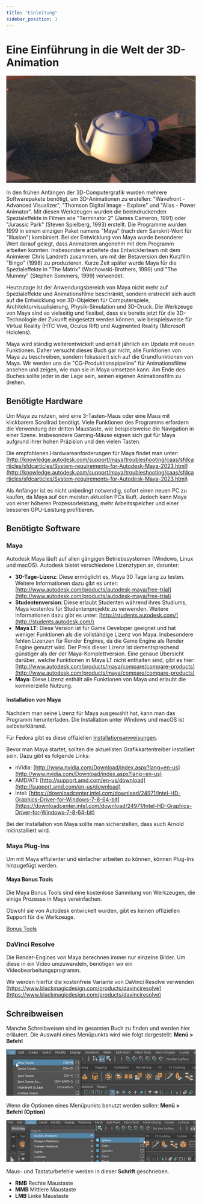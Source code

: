```yaml
---
title: "Einleitung"
sidebar_position: 1
---
```


# Eine Einführung in die Welt der 3D-Animation

![The Teapot](../../../assets/01_intro/images/Intro_Title.png)

In den frühen Anfängen der 3D-Computergrafik wurden mehrere Softwarepakete benötigt, um 3D-Animationen zu erstellen: "Wavefront - Advanced Visualizer", "Thomson Digital Image - Explore" und "Alias - Power Animator". Mit diesen Werkzeugen wurden die beeindruckenden Spezialeffekte in Filmen wie "Terminator 2" (James Cameron, 1991) oder "Jurassic Park" (Steven Spielberg, 1993) erstellt. Die Programme wurden 1999 in einem einzigen Paket namens "Maya" (nach dem Sanskrit-Wort für "Illusion") kombiniert. Bei der Entwicklung von Maya wurde besonderer Wert darauf gelegt, dass Animatoren angenehm mit dem Programm arbeiten konnten. Insbesondere arbeitete das Entwicklerteam mit dem Animierer Chris Landreth zusammen, um mit der Betaversion den Kurzfilm "Bingo" (1998) zu produzieren. Kurze Zeit später wurde Maya für die Spezialeffekte in "The Matrix" (Wachowski-Brothers, 1999) und "The Mummy" (Stephen Sommers, 1999) verwendet.

Heutzutage ist der Anwendungsbereich von Maya nicht mehr auf Spezialeffekte und Animationsfilme beschränkt, sondern erstreckt sich auch auf die Entwicklung von 3D-Objekten für Computerspiele, Architekturvisualisierung, Physik-Simulation und 3D-Druck. Die Werkzeuge von Maya sind so vielseitig und flexibel, dass sie bereits jetzt für die 3D-Technologie der Zukunft eingesetzt werden können, wie beispielsweise für Virtual Reality (HTC Vive, Oculus Rift) und Augmented Reality (Microsoft Hololens).

Maya wird ständig weiterentwickelt und erhält jährlich ein Update mit neuen Funktionen. Daher versucht dieses Buch gar nicht, alle Funktionen von Maya zu beschreiben, sondern fokussiert sich auf die Grundfunktionen von Maya. Wir werden uns die "CG-Produktionspipeline" für Animationsfilme ansehen und zeigen, wie man sie in Maya umsetzen kann. Am Ende des Buches sollte jeder in der Lage sein, seinen eigenen Animationsfilm zu drehen.

## Benötigte Hardware

Um Maya zu nutzen, wird eine 3-Tasten-Maus oder eine Maus mit klickbarem Scrollrad benötigt. Viele Funktionen des Programms erfordern die Verwendung der dritten Maustaste, wie beispielsweise die Navigation in einer Szene. Insbesondere Gaming-Mäuse eignen sich gut für Maya aufgrund ihrer hohen Präzision und den vielen Tasten.

Die empfohlenen Hardwareanforderungen für Maya findet man unter:
[http://knowledge.autodesk.com/support/maya/troubleshooting/caas/sfdcarticles/sfdcarticles/System-requirements-for-Autodesk-Maya-2023.html](http://knowledge.autodesk.com/support/maya/troubleshooting/caas/sfdcarticles/sfdcarticles/System-requirements-for-Autodesk-Maya-2023.html)

Als Anfänger ist es nicht unbedingt notwendig, sofort einen neuen PC zu kaufen, da Maya auf den meisten aktuellen PCs läuft. Jedoch kann Maya von einer höheren Prozessorleistung, mehr Arbeitsspeicher und einer besseren GPU-Leistung profitieren.

## Benötigte Software

### Maya

Autodesk Maya läuft auf allen gängigen Betriebssystemen (Windows, Linux und macOS). Autodesk bietet verschiedene Lizenztypen an, darunter:

- **30-Tage-Lizenz**: Diese ermöglicht es, Maya 30 Tage lang zu testen. Weitere Informationen dazu gibt es unter: [http://www.autodesk.com/products/autodesk-maya/free-trial](http://www.autodesk.com/products/autodesk-maya/free-trial)
- **Studentenversion**: Diese erlaubt Studenten während ihres Studiums, Maya kostenlos für Studentenprojekte zu verwenden. Weitere Informationen dazu gibt es unter: [http://students.autodesk.com/](http://students.autodesk.com/)
- **Maya LT**: Diese Version ist für Game Developer geeignet und hat weniger Funktionen als die vollständige Lizenz von Maya. Insbesondere fehlen Lizenzen für Render Engines, da die Game Engine als Render Engine genutzt wird. Der Preis dieser Lizenz ist dementsprechend günstiger als der der Maya-Komplettversion. Eine genaue Übersicht darüber, welche Funktionen in Maya LT nicht enthalten sind, gibt es hier: [http://www.autodesk.com/products/maya/compare/compare-products](http://www.autodesk.com/products/maya/compare/compare-products)
- **Maya**: Diese Lizenz enthält alle Funktionen von Maya und erlaubt die kommerzielle Nutzung.

#### Installation von Maya

Nachdem man seine Lizenz für Maya ausgewählt hat, kann man das Programm herunterladen. Die Installation unter Windows und macOS ist selbsterklärend.

Für Fedora gibt es diese offiziellen [Installationsanweisungen](https://knowledge.autodesk.com/support/maya/learn-explore/caas/CloudHelp/cloudhelp/2023/ENU/Maya-Installlation/files/GUID-E7E054E1-0E32-4B3C-88F9-BF820EB45BE5-htm.html).

Bevor man Maya startet, sollten die aktuellsten Grafikkartentreiber installiert sein. Dazu gibt es folgende Links:

- nVidia: [http://www.nvidia.com/Download/index.aspx?lang=en-us](http://www.nvidia.com/Download/index.aspx?lang=en-us)
- AMD/ATI: [http://support.amd.com/en-us/download](http://support.amd.com/en-us/download)
- Intel: [https://downloadcenter.intel.com/download/24971/Intel-HD-Graphics-Driver-for-Windows-7-8-64-bit](https://downloadcenter.intel.com/download/24971/Intel-HD-Graphics-Driver-for-Windows-7-8-64-bit)

Bei der Installation von Maya sollte man sicherstellen, dass auch Arnold mitinstalliert wird.

### Maya Plug-Ins

Um mit Maya effizienter und einfacher arbeiten zu können, können Plug-Ins hinzugefügt werden.

#### Maya Bonus Tools

Die Maya Bonus Tools sind eine kostenlose Sammlung von Werkzeugen, die einige Prozesse in Maya vereinfachen.

Obwohl sie von Autodesk entwickelt wurden, gibt es keinen offiziellen Support für die Werkzeuge.

[Bonus Tools](http://area.autodesk.com/bonustools)

### DaVinci Resolve

Die Render-Engines von Maya berechnen immer nur einzelne Bilder.
Um diese in ein Video umzuwandeln, benötigen wir ein Videobearbeitungsprogramm.

Wir werden hierfür die kostenfreie Variante von DaVinci Resolve verwenden
[https://www.blackmagicdesign.com/products/davinciresolve](https://www.blackmagicdesign.com/products/davinciresolve)

## Schreibweisen

Manche Schreibweisen sind im gesamten Buch zu finden und werden hier erläutert. Die Auswahl eines Menüpunkts wird wie folgt dargestellt: **Menü > Befehl**

![](../../../assets/01_intro/images/Schreibweisen.png)

Wenn die Optionen eines Menüpunkts benutzt werden sollen: **Menü > Befehl (Option)**

![](../../../assets/01_intro/images/Schreibweisen2.png)

Maus- und Tastaturbefehle werden in dieser **Schrift** geschrieben.

- **RMB** Rechte Maustaste
- **MMB** Mittlere Maustaste
- **LMB** Linke Maustaste
